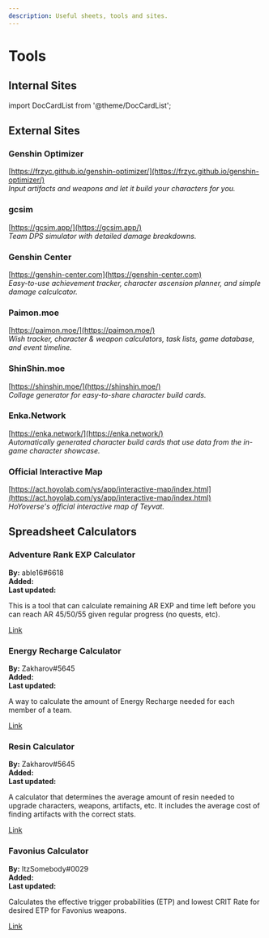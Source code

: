 ```yaml
---
description: Useful sheets, tools and sites.
---
```


# Tools

## Internal Sites

import DocCardList from '@theme/DocCardList';

<DocCardList />

## External Sites

### Genshin Optimizer

[https://frzyc.github.io/genshin-optimizer/](https://frzyc.github.io/genshin-optimizer/)  
_Input artifacts and weapons and let it build your characters for you._

### gcsim

[https://gcsim.app/](https://gcsim.app/)  
_Team DPS simulator with detailed damage breakdowns._

### Genshin Center

[https://genshin-center.com](https://genshin-center.com)  
_Easy-to-use achievement tracker, character ascension planner, and simple damage calculcator._

### Paimon.moe

[https://paimon.moe/](https://paimon.moe/)  
_Wish tracker, character & weapon calculators, task lists, game database, and event timeline._

### ShinShin.moe

[https://shinshin.moe/](https://shinshin.moe/)  
_Collage generator for easy-to-share character build cards._

### Enka.Network

[https://enka.network/](https://enka.network/)  
_Automatically generated character build cards that use data from the in-game character showcase._

### Official Interactive Map

[https://act.hoyolab.com/ys/app/interactive-map/index.html](https://act.hoyolab.com/ys/app/interactive-map/index.html)  
_HoYoverse's official interactive map of Teyvat._

## Spreadsheet Calculators

### Adventure Rank EXP Calculator

**By:** able16\#6618  
**Added:** <Version date="2021-01-07" />  
**Last updated:** <VersionHl date="2021-01-07" />

This is a tool that can calculate remaining AR EXP and time left before you can reach AR 45/50/55 given regular progress \(no quests, etc\).

[Link](https://docs.google.com/spreadsheets/d/1kBbbh6bIUjVeUmG_ZAXtAkG7uFnlfJSYh3wJ11qPlU4/edit?usp=sharing)

### Energy Recharge Calculator

**By:** Zakharov\#5645  
**Added:** <Version date="2021-07-17" />  
**Last updated:** <VersionHl date="2022-09-30" />

A way to calculate the amount of Energy Recharge needed for each member of a team.

[Link](https://docs.google.com/spreadsheets/d/1-vkmgp5n0bI9pvhUg110Aza3Emb2puLWdeoCgrxDlu4/edit#gid=1841979497)

### Resin Calculator

**By:** Zakharov\#5645  
**Added:** <Version date="2021-06-26" />  
**Last updated:** <VersionHl date="2021-06-26" />

A calculator that determines the average amount of resin needed to upgrade characters, weapons, artifacts, etc. It includes the average cost of finding artifacts with the correct stats.

[Link](https://docs.google.com/spreadsheets/d/1QZhdx6-L7jAJDqV9OfPYhl0Q0R8DYpwJz2KIyjHE2Ow/edit#gid=1421390734)

### Favonius Calculator

**By:** ItzSomebody\#0029  
**Added:** <Version date="2022-01-15" />  
**Last updated:** <VersionHl date="2022-01-15" />  

Calculates the effective trigger probabilities \(ETP\) and lowest CRIT Rate for desired ETP for Favonius weapons.  

[Link](https://docs.google.com/spreadsheets/d/1YOTy4wxYOEIA9SEWJP8imDZYaVlSEI6IwcBk9VKvZgM/edit?usp=sharing)
